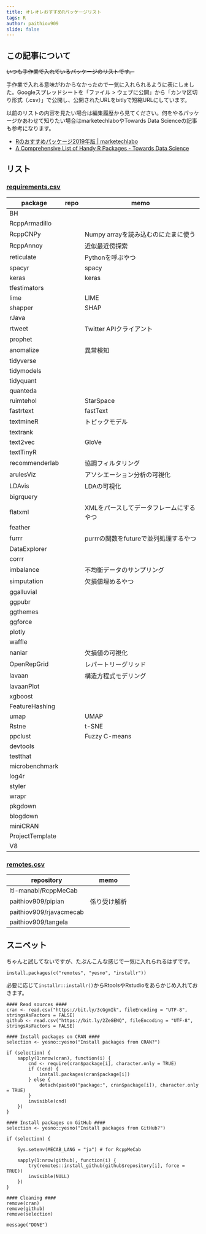 ```yaml
---
title: オレオレおすすめRパッケージリスト
tags: R
author: paithiov909
slide: false
---
```

## この記事について

~~いつも手作業で入れているパッケージのリストです。~~

手作業で入れる意味がわからなかったので一気に入れられるように表にしました。Googleスプレッドシートを「ファイル > ウェブに公開」から「カンマ区切り形式（.csv）」で公開し、公開されたURLをbitlyで短縮URLにしています。

以前のリストの内容を見たい場合は編集履歴から見てください。何をやるパッケージかあわせて知りたい場合はmarketechlaboやTowards Data Scienceの記事も参考になります。

- [Rのおすすめパッケージ2019年版 | marketechlabo](https://www.marketechlabo.com/r-best-packages/)
- [A Comprehensive List of Handy R Packages - Towards Data Science](https://towardsdatascience.com/a-comprehensive-list-of-handy-r-packages-e85dad294b3d)

## リスト

### [requirements.csv](https://bit.ly/3cGgmIk)

| package         | repo | memo                     | 
|-----------------|------|--------------------------| 
| BH              |      |                          | 
| RcppArmadillo   |      |                          | 
| RcppCNPy        |      | Numpy arrayを読み込むのにたまに使う  | 
| RcppAnnoy       |      | 近似最近傍探索                  | 
| reticulate      |      | Pythonを呼ぶやつ              | 
| spacyr          |      | spacy                    | 
| keras           |      | keras                    | 
| tfestimators    |      |                          | 
| lime            |      | LIME                     | 
| shapper         |      | SHAP                     | 
| rJava           |      |                          | 
| rtweet          |      | Twitter APIクライアント        | 
| prophet         |      |                          | 
| anomalize       |      | 異常検知                     | 
| tidyverse       |      |                          | 
| tidymodels      |      |                          | 
| tidyquant       |      |                          | 
| quanteda        |      |                          | 
| ruimtehol       |      | StarSpace                | 
| fastrtext       |      | fastText                 | 
| textmineR       |      | トピックモデル                  | 
| textrank        |      |                          | 
| text2vec        |      | GloVe                    | 
| textTinyR       |      |                          | 
| recommenderlab  |      | 協調フィルタリング                | 
| arulesViz       |      | アソシエーション分析の可視化           | 
| LDAvis          |      | LDAの可視化                  | 
| bigrquery       |      |                          | 
| flatxml         |      | XMLをパースしてデータフレームにするやつ    | 
| feather         |      |                          | 
| furrr           |      | purrrの関数をfutureで並列処理するやつ | 
| DataExplorer    |      |                          | 
| corrr           |      |                          | 
| imbalance       |      | 不均衡データのサンプリング            | 
| simputation     |      | 欠損値埋めるやつ                 | 
| ggalluvial      |      |                          | 
| ggpubr          |      |                          | 
| ggthemes        |      |                          | 
| ggforce         |      |                          | 
| plotly          |      |                          | 
| waffle          |      |                          | 
| naniar          |      | 欠損値の可視化                  | 
| OpenRepGrid     |      | レパートリーグリッド               | 
| lavaan          |      | 構造方程式モデリング               | 
| lavaanPlot      |      |                          | 
| xgboost         |      |                          | 
| FeatureHashing  |      |                          | 
| umap            |      | UMAP                     | 
| Rstne           |      | t-SNE                    | 
| ppclust         |      | Fuzzy C-means            | 
| devtools        |      |                          | 
| testthat        |      |                          | 
| microbenchmark  |      |                          | 
| log4r           |      |                          | 
| styler          |      |                          | 
| wrapr           |      |                          | 
| pkgdown         |      |                          | 
| blogdown        |      |                          | 
| miniCRAN        |      |                          | 
| ProjectTemplate |      |                          | 
| V8              |      |                          | 

### [remotes.csv](https://bit.ly/2ZeGENQ)

| repository              | memo   | 
|-------------------------|--------| 
| ltl-manabi/RcppMeCab    |        | 
| paithiov909/pipian      | 係り受け解析 | 
| paithiov909/rjavacmecab |        | 
| paithiov909/tangela     |        | 

## スニペット

ちゃんと試してないですが、たぶんこんな感じで一気に入れられるはずです。

```{setup.R}
install.packages(c("remotes", "yesno", "installr"))
```

必要に応じて`installr::installr()`からRtoolsやRstudioをあらかじめ入れておきます。

```{bootsrap.R}
#### Read sources ####
cran <- read.csv("https://bit.ly/3cGgmIk", fileEncoding = "UTF-8", stringsAsFactors = FALSE)
github <- read.csv("https://bit.ly/2ZeGENQ", fileEncoding = "UTF-8", stringsAsFactors = FALSE)

#### Install packages on CRAN ####
selection <- yesno::yesno("Install packages from CRAN?")

if (selection) {
    sapply(1:nrow(cran), function(i) {
        cnd <- require(cran$package[i], character.only = TRUE)
        if (!cnd) {
            install.packages(cran$package[i])
        } else {
            detach(paste0("package:", cran$package[i]), character.only = TRUE)
        }
        invisible(cnd)
    })
}

#### Install packages on GitHub ####
selection <- yesno::yesno("Install packages from GitHub?")

if (selection) {

    Sys.setenv(MECAB_LANG = "ja") # for RcppMeCab

    sapply(1:nrow(github), function(i) {
        try(remotes::install_github(github$repository[i], force = TRUE))
        invisible(NULL)
    })
}

#### Cleaning ####
remove(cran)
remove(github)
remove(selection)

message("DONE")
```

